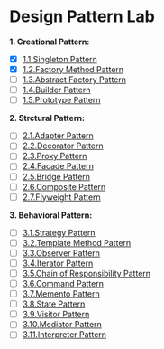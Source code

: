 # Design Pattern Lab

**1. Creational Pattern:**
- [x] [1.1.Singleton Pattern](https://sissilab.top/en/design-pattern/singleton-pattern/)
- [x] [1.2.Factory Method Pattern](https://sissilab.top/en/design-pattern/factory-method-pattern/)
- [ ] [1.3.Abstract Factory Pattern](#)
- [ ] [1.4.Builder Pattern](#)
- [ ] [1.5.Prototype Pattern](#)

**2. Strctural Pattern:**
- [ ] [2.1.Adapter Pattern](#)
- [ ] [2.2.Decorator Pattern](#)
- [ ] [2.3.Proxy Pattern](#)
- [ ] [2.4.Facade Pattern](#)
- [ ] [2.5.Bridge Pattern](#)
- [ ] [2.6.Composite Pattern](#)
- [ ] [2.7.Flyweight Pattern](#)

**3. Behavioral Pattern:**
- [ ] [3.1.Strategy Pattern](#)
- [ ] [3.2.Template Method Pattern](#)
- [ ] [3.3.Observer Pattern](#)
- [ ] [3.4.Iterator Pattern](#)
- [ ] [3.5.Chain of Responsibility Pattern](#)
- [ ] [3.6.Command Pattern](#)
- [ ] [3.7.Memento Pattern](#)
- [ ] [3.8.State Pattern](#)
- [ ] [3.9.Visitor Pattern](#)
- [ ] [3.10.Mediator Pattern](#)
- [ ] [3.11.Interpreter Pattern](#)
